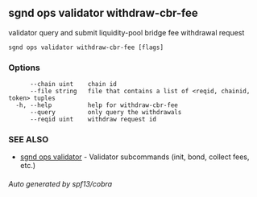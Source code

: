 ## sgnd ops validator withdraw-cbr-fee

validator query and submit liquidity-pool bridge fee withdrawal request

```
sgnd ops validator withdraw-cbr-fee [flags]
```

### Options

```
      --chain uint    chain id
      --file string   file that contains a list of <reqid, chainid, token> tuples
  -h, --help          help for withdraw-cbr-fee
      --query         only query the withdrawals
      --reqid uint    withdraw request id
```

### SEE ALSO

* [sgnd ops validator](sgnd_ops_validator.md)	 - Validator subcommands (init, bond, collect fees, etc.)

###### Auto generated by spf13/cobra
